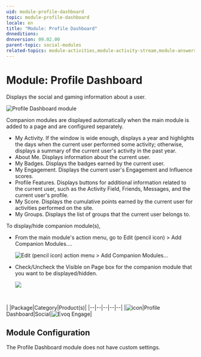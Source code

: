 ```yaml
---
uid: module-profile-dashboard
topic: module-profile-dashboard
locale: en
title: "Module: Profile Dashboard"
dnneditions: 
dnnversion: 09.02.00
parent-topic: social-modules
related-topics: module-activities,module-activity-stream,module-answers,module-blogs,module-challenges,module-discussions,module-group-directory,module-group-spaces,module-ideas,module-journal,module-latest-challenges,module-leaderboard,module-member-directory,module-message-center,module-my-status,module-social-groups,module-related-content,module-social-events,module-social-sharing,module-user-badges,module-wiki
---
```


# Module: Profile Dashboard

Displays the social and gaming information about a user.

  

![Profile Dashboard module](/images/scr-module-ProfileDashboard.png)

  

Companion modules are displayed automatically when the main module is added to a page and are configured separately.

*   My Activity. If the window is wide enough, displays a year and highlights the days when the current user performed some activity; otherwise, displays a summary of the current user's activity in the past year.
*   About Me. Displays information about the current user.
*   My Badges. Displays the badges earned by the current user.
*   My Engagement. Displays the current user's Engagement and Influence scores.
*   Profile Features. Displays buttons for additional information related to the current user, such as the Activity Field, Friends, Messages, and the current user's profile.
*   My Score. Displays the cumulative points earned by the current user for activities performed on the site.
*   My Groups. Displays the list of groups that the current user belongs to.

To display/hide companion module(s),

*   From the main module's action menu, go to Edit (pencil icon) \> Add Companion Modules....  
    
    ![Edit (pencil icon) action menu > Add Companion Modules...](/images/scr-actionmenu-edit-addcompanionmodules.png)
    
      
    
*   Check/Uncheck the Visible on Page box for the companion module that you want to be displayed/hidden.  
    
    ![](/images/scr-companions-VisibleOnPage.png)
    
      
    

 

|  |Package|Category|Product(s)|
|--|--|--|--|--|
|![icon](/images/ico-module-profiledashboard.png)|Profile Dashboard|Social|![Evoq Engage](/images/ico-evoq-engage.png)|

## Module Configuration

The Profile Dashboard module does not have custom settings.